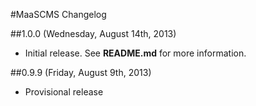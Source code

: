 #MaaSCMS Changelog

##1.0.0 (Wednesday, August 14th, 2013)
 * Initial release. See **README.md** for more information.

##0.9.9 (Friday, August 9th, 2013)
 * Provisional release